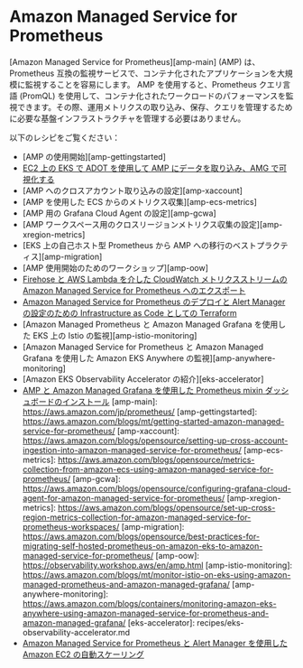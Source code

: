 # Amazon Managed Service for Prometheus

[Amazon Managed Service for Prometheus][amp-main] (AMP) は、Prometheus 互換の監視サービスで、コンテナ化されたアプリケーションを大規模に監視することを容易にします。
AMP を使用すると、Prometheus クエリ言語 (PromQL) を使用して、コンテナ化されたワークロードのパフォーマンスを監視できます。その際、運用メトリクスの取り込み、保存、クエリを管理するために必要な基盤インフラストラクチャを管理する必要はありません。

以下のレシピをご覧ください：

- [AMP の使用開始][amp-gettingstarted]
- [EC2 上の EKS で ADOT を使用して AMP にデータを取り込み、AMG で可視化する](recipes/ec2-eks-metrics-go-adot-ampamg.md)
- [AMP へのクロスアカウント取り込みの設定][amp-xaccount]
- [AMP を使用した ECS からのメトリクス収集][amp-ecs-metrics]
- [AMP 用の Grafana Cloud Agent の設定][amp-gcwa]
- [AMP ワークスペース用のクロスリージョンメトリクス収集の設定][amp-xregion-metrics]
- [EKS 上の自己ホスト型 Prometheus から AMP への移行のベストプラクティス][amp-migration]
- [AMP 使用開始のためのワークショップ][amp-oow]
- [Firehose と AWS Lambda を介した CloudWatch メトリクスストリームの Amazon Managed Service for Prometheus へのエクスポート](recipes/lambda-cw-metrics-go-amp.md)
- [Amazon Managed Service for Prometheus のデプロイと Alert Manager の設定のための Infrastructure as Code としての Terraform](recipes/amp-alertmanager-terraform.md)
- [Amazon Managed Prometheus と Amazon Managed Grafana を使用した EKS 上の Istio の監視][amp-istio-monitoring]
- [Amazon Managed Service for Prometheus と Amazon Managed Grafana を使用した Amazon EKS Anywhere の監視][amp-anywhere-monitoring]
- [Amazon EKS Observability Accelerator の紹介][eks-accelerator]
- [AMP と Amazon Managed Grafana を使用した Prometheus mixin ダッシュボードのインストール](recipes/amp-mixin-dashboards.md)
[amp-main]: https://aws.amazon.com/jp/prometheus/
[amp-gettingstarted]: https://aws.amazon.com/blogs/mt/getting-started-amazon-managed-service-for-prometheus/
[amp-xaccount]: https://aws.amazon.com/blogs/opensource/setting-up-cross-account-ingestion-into-amazon-managed-service-for-prometheus/
[amp-ecs-metrics]: https://aws.amazon.com/blogs/opensource/metrics-collection-from-amazon-ecs-using-amazon-managed-service-for-prometheus/
[amp-gcwa]: https://aws.amazon.com/blogs/opensource/configuring-grafana-cloud-agent-for-amazon-managed-service-for-prometheus/
[amp-xregion-metrics]: https://aws.amazon.com/blogs/opensource/set-up-cross-region-metrics-collection-for-amazon-managed-service-for-prometheus-workspaces/
[amp-migration]: https://aws.amazon.com/blogs/opensource/best-practices-for-migrating-self-hosted-prometheus-on-amazon-eks-to-amazon-managed-service-for-prometheus/
[amp-oow]: https://observability.workshop.aws/en/amp.html
[amp-istio-monitoring]: https://aws.amazon.com/blogs/mt/monitor-istio-on-eks-using-amazon-managed-prometheus-and-amazon-managed-grafana/
[amp-anywhere-monitoring]: https://aws.amazon.com/blogs/containers/monitoring-amazon-eks-anywhere-using-amazon-managed-service-for-prometheus-and-amazon-managed-grafana/
[eks-accelerator]: recipes/eks-observability-accelerator.md
- [Amazon Managed Service for Prometheus と Alert Manager を使用した Amazon EC2 の自動スケーリング](recipes/as-ec2-using-amp-and-alertmanager.md)

